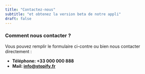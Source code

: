 ```yaml
---
title: "Contactez-nous"
subtitle: "et obtenez la version beta de notre appli"
draft: false
---
```



### Comment nous contacter ?
Vous pouvez remplir le formulaire ci-contre ou bien nous contacter directement :
* **Téléphone: +33 000 000 888** 
* **Mail: info@stopify.fr**
